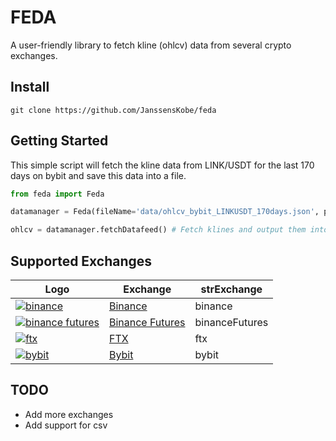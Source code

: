 # FEDA
A user-friendly library to fetch kline (ohlcv) data from several crypto exchanges.

## Install
```shell
git clone https://github.com/JanssensKobe/feda
```

## Getting Started

This simple script will fetch the kline data from LINK/USDT for the last 170 days on bybit and save this data into a file.
```python
from feda import Feda

datamanager = Feda(fileName='data/ohlcv_bybit_LINKUSDT_170days.json', pair='LINK/USDT', days=170, strExchange='bybit')

ohlcv = datamanager.fetchDatafeed() # Fetch klines and output them into given file
```


## Supported Exchanges
| Logo        | Exchange        | strExchange    |
| ----------- | --------------- | -------------- |
| [![binance](https://user-images.githubusercontent.com/1294454/29604020-d5483cdc-87ee-11e7-94c7-d1a8d9169293.jpg)](https://www.binance.com/en/register?ref=35973916) | [Binance](https://www.binance.com/en/register?ref=35973916) | binance |
| [![binance futures](https://user-images.githubusercontent.com/1294454/29604020-d5483cdc-87ee-11e7-94c7-d1a8d9169293.jpg)](https://www.binance.com/en/register?ref=35973916) | [Binance Futures](https://www.binance.com/en/register?ref=35973916) | binanceFutures |
| [![ftx](https://user-images.githubusercontent.com/1294454/67149189-df896480-f2b0-11e9-8816-41593e17f9ec.jpg)](https://ftx.com/#a=1623029) | [FTX](https://ftx.com/#a=14595372) | ftx |
| [![bybit](https://user-images.githubusercontent.com/51840849/76547799-daff5b80-649e-11ea-87fb-3be9bac08954.jpg)](https://www.bybit.com/app/register?ref=X7Prm) | [Bybit](https://www.bybit.com/en-US/invite?ref=wgPqr) | bybit |

## TODO
* Add more exchanges
* Add support for csv
